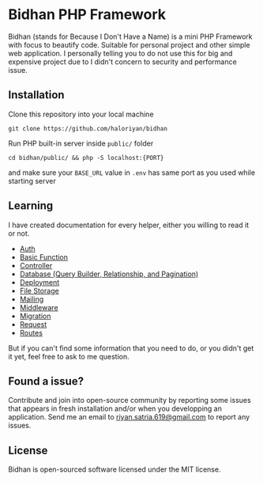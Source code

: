 # Bidhan PHP Framework

Bidhan (stands for Because I Don't Have a Name) is a mini PHP Framework with focus to beautify code. Suitable for personal project and other simple web application. I personally telling you to do not use this for big and expensive project due to I didn't concern to security and performance issue.

## Installation

Clone this repository into your local machine

```
git clone https://github.com/haloriyan/bidhan
```

Run PHP built-in server inside `public/` folder

```
cd bidhan/public/ && php -S localhost:{PORT}
```

and make sure your `BASE_URL` value in `.env` has same port as you used while starting server

## Learning

I have created documentation for every helper, either you willing to read it or not.

- [Auth](./docs/Auth.md)
- [Basic Function](./docs/Basic.md)
- [Controller](./docs/Controller.md)
- [Database (Query Builder, Relationship, and Pagination)](./docs/Database.md)
- [Deployment](./docs/Deployment.md)
- [File Storage](./docs/File_Storage.md)
- [Mailing](./docs/Mailing.md)
- [Middleware](./docs/Middleware.md)
- [Migration](./docs/Migration.md)
- [Request](./docs/Request.md)
- [Routes](./docs/Routes.md)

But if you can't find some information that you need to do, or you didn't get it yet, feel free to ask to me question.

## Found a issue?

Contribute and join into open-source community by reporting some issues that appears in fresh installation and/or when you developping an application. Send me an email to [riyan.satria.619@gmail.com](mailto:riyan.satria.619@gmail.com) to report any issues.

## License

Bidhan is open-sourced software licensed under the MIT license.